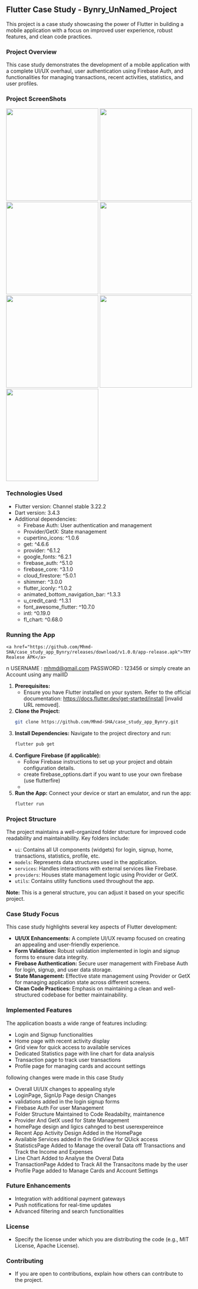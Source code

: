 ## Flutter Case Study - Bynry_UnNamed_Project

This project is a case study showcasing the power of Flutter in building a mobile application with a focus on improved user experience, robust features, and clean code practices.

### Project Overview

This case study demonstrates the development of a mobile application with a complete UI/UX overhaul, user authentication using Firebase Auth, and functionalities for managing transactions, recent activities, statistics, and user profiles.

### Project ScreenShots

<p float="left">
  <img src="/img.png" width="250"  alt=""/>
  <img src="/img_1.png" width="250"  alt=""/> 
  <img src="/img_2.png" width="250"  alt=""/>
  <img src="/img_3.png" width="250"  alt=""/>
  <img src="/img_2.png" width="250"  alt=""/>
  <img src="/img_5.png" width="250"  alt=""/>
  <img src="/img_6.png" width="250"  alt=""/>
</p>


### Technologies Used

* Flutter version: Channel stable 3.22.2
* Dart version: 3.4.3
* Additional dependencies:
    * Firebase Auth: User authentication and management
    * Provider/GetX: State management 
    * cupertino_icons: ^1.0.6
    * get: ^4.6.6 
    * provider: ^6.1.2 
    * google_fonts: ^6.2.1 
    * firebase_auth: ^5.1.0 
    * firebase_core: ^3.1.0 
    * cloud_firestore: ^5.0.1 
    * shimmer: ^3.0.0 
    * flutter_iconly: ^1.0.2 
    * animated_bottom_navigation_bar: ^1.3.3 
    * u_credit_card: ^1.3.1 
    * font_awesome_flutter: ^10.7.0 
    * intl: ^0.19.0 
    * fl_chart: ^0.68.0
  

### Running the App

    <a href="https://github.com/Mhmd-SHA/case_study_app_Bynry/releases/download/v1.0.0/app-release.apk">TRY Realese APK</a>
n
    USERNAME : mhmd@gmail.com
    PASSWORD : 123456
        or simply create an Account using any mailID


1. **Prerequisites:**
    * Ensure you have Flutter installed on your system. Refer to the official documentation: https://docs.flutter.dev/get-started/install [invalid URL removed].
2. **Clone the Project:**
    ```bash
    git clone https://github.com/Mhmd-SHA/case_study_app_Bynry.git
    ```
3. **Install Dependencies:**
   Navigate to the project directory and run:
    ```bash
    flutter pub get
    ```
4. **Configure Firebase (if applicable):**
    * Follow Firebase instructions to set up your project and obtain configuration details.
    * create firebase_options.dart if you want to use your own firebase (use flutterfire)
    * 
5. **Run the App:**
   Connect your device or start an emulator, and run the app:
    ```bash
    flutter run
    ```

### Project Structure

The project maintains a well-organized folder structure for improved code readability and maintainability. Key folders include:
* `ui`: Contains all UI components (widgets) for login, signup, home, transactions, statistics, profile, etc.
* `models`: Represents data structures used in the application.
* `services`: Handles interactions with external services like Firebase.
* `providers`: Houses state management logic using Provider or GetX.
* `utils`: Contains utility functions used throughout the app.

**Note:** This is a general structure, you can adjust it based on your specific project.

### Case Study Focus

This case study highlights several key aspects of Flutter development:

* **UI/UX Enhancements:**  A complete UI/UX revamp focused on creating an appealing and user-friendly experience.
* **Form Validation:** Robust validation implemented in login and signup forms to ensure data integrity.
* **Firebase Authentication:** Secure user management with Firebase Auth for login, signup, and user data storage.
* **State Management:** Effective state management using Provider or GetX for managing application state across different screens.
* **Clean Code Practices:** Emphasis on maintaining a clean and well-structured codebase for better maintainability.

### Implemented Features

The application boasts a wide range of features including:

* Login and Signup functionalities
* Home page with recent activity display
* Grid view for quick access to available services
* Dedicated Statistics page with line chart for data analysis
* Transaction page to track user transactions
* Profile page for managing cards and account settings



following changes were made in this case Study

* Overall UI/UX changes to appealing style
* LoginPage, SignUp Page design Changes
* validations added in the login signup forms 
* Firebase Auth For user Management 
* Folder Structure Maintained to Code Readabilty, maintanence 
* Provider And GetX used for State Management 
* homePage design and ligics cahnged to best userexpereince 
* Recent App Activity Design Added in the HomePage 
* Available Services added in the GridView for QUick access 
* StatisticsPage Added to Manage the overall Data off Transactions and Track the Income and Expenses 
* Line Chart Added to Analyse the Overal Data 
* TransactionPage Added to Track All the Transacitons made by the user 
* Profile Page added to Manage Cards and Account Settings


### Future Enhancements

* Integration with additional payment gateways
* Push notifications for real-time updates
* Advanced filtering and search functionalities

### License

* Specify the license under which you are distributing the code (e.g., MIT License, Apache License).

### Contributing

* If you are open to contributions, explain how others can contribute to the project.
